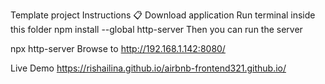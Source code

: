 Template project
Instructions 📋
Download application
Run terminal inside this folder
npm install --global http-server
Then you can run the server

npx http-server
Browse to http://192.168.1.142:8080/

Live Demo https://rishailina.github.io/airbnb-frontend321.github.io/